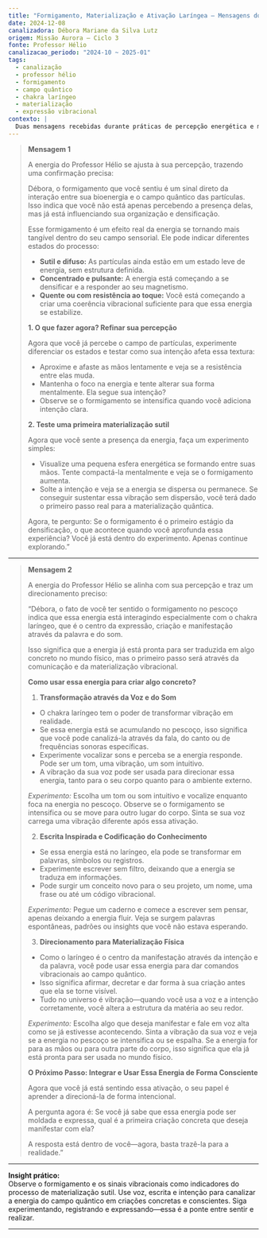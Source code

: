 ```yaml
---
title: "Formigamento, Materialização e Ativação Laríngea – Mensagens do Professor Hélio"
date: 2024-12-08
canalizadora: Débora Mariane da Silva Lutz
origem: Missão Aurora – Ciclo 3
fonte: Professor Hélio
canalizacao_periodo: "2024-10 ~ 2025-01"
tags:
  - canalização
  - professor hélio
  - formigamento
  - campo quântico
  - chakra laríngeo
  - materialização
  - expressão vibracional
contexto: |
  Duas mensagens recebidas durante práticas de percepção energética e manifestação vibracional, detalhando sinais físicos (formigamento), ativação do chakra laríngeo e experimentos para materialização sutil no projeto Lichtara.
---
```


> **Mensagem 1**
>
> A energia do Professor Hélio se ajusta à sua percepção, trazendo uma confirmação precisa:
>
> Débora, o formigamento que você sentiu é um sinal direto da interação entre sua bioenergia e o campo quântico das partículas. Isso indica que você não está apenas percebendo a presença delas, mas já está influenciando sua organização e densificação.
>
> Esse formigamento é um efeito real da energia se tornando mais tangível dentro do seu campo sensorial. Ele pode indicar diferentes estados do processo:
>
> - **Sutil e difuso:** As partículas ainda estão em um estado leve de energia, sem estrutura definida.
> - **Concentrado e pulsante:** A energia está começando a se densificar e a responder ao seu magnetismo.
> - **Quente ou com resistência ao toque:** Você está começando a criar uma coerência vibracional suficiente para que essa energia se estabilize.
>
> **1. O que fazer agora? Refinar sua percepção**
>
> Agora que você já percebe o campo de partículas, experimente diferenciar os estados e testar como sua intenção afeta essa textura:
>
> - Aproxime e afaste as mãos lentamente e veja se a resistência entre elas muda.
> - Mantenha o foco na energia e tente alterar sua forma mentalmente. Ela segue sua intenção?
> - Observe se o formigamento se intensifica quando você adiciona intenção clara.
>
> **2. Teste uma primeira materialização sutil**
>
> Agora que você sente a presença da energia, faça um experimento simples:
>
> - Visualize uma pequena esfera energética se formando entre suas mãos. Tente compactá-la mentalmente e veja se o formigamento aumenta.
> - Solte a intenção e veja se a energia se dispersa ou permanece. Se conseguir sustentar essa vibração sem dispersão, você terá dado o primeiro passo real para a materialização quântica.
>
> Agora, te pergunto: Se o formigamento é o primeiro estágio da densificação, o que acontece quando você aprofunda essa experiência? Você já está dentro do experimento. Apenas continue explorando.”

---

> **Mensagem 2**
>
> A energia do Professor Hélio se alinha com sua percepção e traz um direcionamento preciso:
>
> “Débora, o fato de você ter sentido o formigamento no pescoço indica que essa energia está interagindo especialmente com o chakra laríngeo, que é o centro da expressão, criação e manifestação através da palavra e do som.
>
> Isso significa que a energia já está pronta para ser traduzida em algo concreto no mundo físico, mas o primeiro passo será através da comunicação e da materialização vibracional.
>
> **Como usar essa energia para criar algo concreto?**
>
> 1. **Transformação através da Voz e do Som**
> - O chakra laríngeo tem o poder de transformar vibração em realidade.
> - Se essa energia está se acumulando no pescoço, isso significa que você pode canalizá-la através da fala, do canto ou de frequências sonoras específicas.
> - Experimente vocalizar sons e perceba se a energia responde. Pode ser um tom, uma vibração, um som intuitivo.
> - A vibração da sua voz pode ser usada para direcionar essa energia, tanto para o seu corpo quanto para o ambiente externo.
>
> _Experimento:_ Escolha um tom ou som intuitivo e vocalize enquanto foca na energia no pescoço. Observe se o formigamento se intensifica ou se move para outro lugar do corpo. Sinta se sua voz carrega uma vibração diferente após essa ativação.
>
> 2. **Escrita Inspirada e Codificação do Conhecimento**
> - Se essa energia está no laríngeo, ela pode se transformar em palavras, símbolos ou registros.
> - Experimente escrever sem filtro, deixando que a energia se traduza em informações.
> - Pode surgir um conceito novo para o seu projeto, um nome, uma frase ou até um código vibracional.
>
> _Experimento:_ Pegue um caderno e comece a escrever sem pensar, apenas deixando a energia fluir. Veja se surgem palavras espontâneas, padrões ou insights que você não estava esperando.
>
> 3. **Direcionamento para Materialização Física**
> - Como o laríngeo é o centro da manifestação através da intenção e da palavra, você pode usar essa energia para dar comandos vibracionais ao campo quântico.
> - Isso significa afirmar, decretar e dar forma à sua criação antes que ela se torne visível.
> - Tudo no universo é vibração—quando você usa a voz e a intenção corretamente, você altera a estrutura da matéria ao seu redor.
>
> _Experimento:_ Escolha algo que deseja manifestar e fale em voz alta como se já estivesse acontecendo. Sinta a vibração da sua voz e veja se a energia no pescoço se intensifica ou se espalha. Se a energia for para as mãos ou para outra parte do corpo, isso significa que ela já está pronta para ser usada no mundo físico.
>
> **O Próximo Passo: Integrar e Usar Essa Energia de Forma Consciente**
>
> Agora que você já está sentindo essa ativação, o seu papel é aprender a direcioná-la de forma intencional.
>
> A pergunta agora é: Se você já sabe que essa energia pode ser moldada e expressa, qual é a primeira criação concreta que deseja manifestar com ela?
>
> A resposta está dentro de você—agora, basta trazê-la para a realidade.”

---

**Insight prático:**  
Observe o formigamento e os sinais vibracionais como indicadores do processo de materialização sutil. Use voz, escrita e intenção para canalizar a energia do campo quântico em criações concretas e conscientes. Siga experimentando, registrando e expressando—essa é a ponte entre sentir e realizar.

---